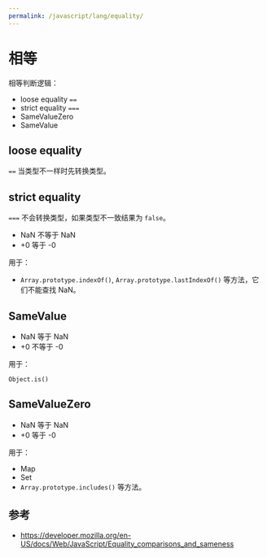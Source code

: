 ```yaml
---
permalink: /javascript/lang/equality/
---
```


# 相等

相等判断逻辑：

- loose equality `==`
- strict equality `===`
- SameValueZero
- SameValue

## loose equality

`==` 当类型不一样时先转换类型。

## strict equality

`===` 不会转换类型，如果类型不一致结果为 `false`。

- NaN 不等于 NaN
- +0 等于 -0

用于：

- `Array.prototype.indexOf()`, `Array.prototype.lastIndexOf()` 等方法，它们不能查找 NaN。

## SameValue

- NaN 等于 NaN
- +0 不等于 -0

用于：

`Object.is()`

## SameValueZero

- NaN 等于 NaN
- +0 等于 -0

用于：

- Map
- Set
- `Array.prototype.includes()` 等方法。

## 参考

- <https://developer.mozilla.org/en-US/docs/Web/JavaScript/Equality_comparisons_and_sameness>

